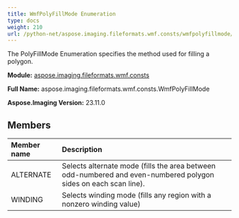 ```yaml
---
title: WmfPolyFillMode Enumeration
type: docs
weight: 210
url: /python-net/aspose.imaging.fileformats.wmf.consts/wmfpolyfillmode/
---
```


The PolyFillMode Enumeration specifies the method used for filling a<br/>                polygon.

**Module:** [aspose.imaging.fileformats.wmf.consts](/imaging/python-net/aspose.imaging.fileformats.wmf.consts/)

**Full Name:** aspose.imaging.fileformats.wmf.consts.WmfPolyFillMode

**Aspose.Imaging Version:** 23.11.0

## **Members**
| **Member name** | **Description** |
| :- | :- |
| ALTERNATE | Selects alternate mode (fills the area between odd-numbered and even-numbered polygon sides on each scan line). |
| WINDING | Selects winding mode (fills any region with a nonzero winding value) |
